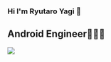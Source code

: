 ### Hi I'm Ryutaro Yagi 👋

## Android Engineer🧑🏻‍💻

<a href="https://github.com/YagiRyu/github-readme-stats">
   <img align="left" src="https://github-readme-stats.vercel.app/api/top-langs/?username=YagiRyu&theme=vue-dark&show_icons=true&layout=compact" />
</a>

